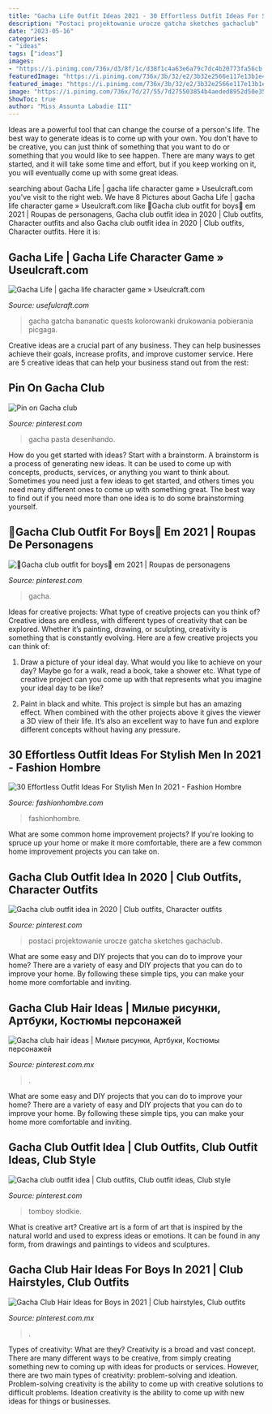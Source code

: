 ```yaml
---
title: "Gacha Life Outfit Ideas 2021 - 30 Effortless Outfit Ideas For Stylish Men In 2021"
description: "Postaci projektowanie urocze gatcha sketches gachaclub"
date: "2023-05-16"
categories:
- "ideas"
tags: ["ideas"]
images:
- "https://i.pinimg.com/736x/d3/8f/1c/d38f1c4a63e6a79c7dc4b20773fa56cb.jpg"
featuredImage: "https://i.pinimg.com/736x/3b/32/e2/3b32e2566e117e13b1e4563f25f03cab.jpg"
featured_image: "https://i.pinimg.com/736x/3b/32/e2/3b32e2566e117e13b1e4563f25f03cab.jpg"
image: "https://i.pinimg.com/736x/7d/27/55/7d275503854b4aeded8952d50e355ad6.jpg"
ShowToc: true
author: "Miss Assunta Labadie III"
---
```



Ideas are a powerful tool that can change the course of a person's life. The best way to generate ideas is to come up with your own. You don't have to be creative, you can just think of something that you want to do or something that you would like to see happen. There are many ways to get started, and it will take some time and effort, but if you keep working on it, you will eventually come up with some great ideas.

	

		
searching about Gacha Life | gacha life character game » Useulcraft.com you've visit to the right web. We have 8 Pictures about Gacha Life | gacha life character game » Useulcraft.com like 🌿Gacha club outfit for boys🌿 em 2021 | Roupas de personagens, Gacha club outfit idea in 2020 | Club outfits, Character outfits and also Gacha club outfit idea in 2020 | Club outfits, Character outfits. Here it is:
		
    
## Gacha Life | Gacha Life Character Game » Useulcraft.com

<img loading=lazy src="https://www.usefulcraft.com/wp-content/uploads/2019/12/gacha-life-9.jpg" onerror="this.onerror=null;this.src='https://tse3.mm.bing.net/th?id=OIP.0aKj5K8nNRyo9Nit0IdE0wHaEK&amp;pid=15.1';" alt="Gacha Life | gacha life character game » Useulcraft.com">

_Source: usefulcraft.com_

>gacha gatcha bananatic quests kolorowanki drukowania pobierania picgaga. 

	

Creative ideas are a crucial part of any business. They can help businesses achieve their goals, increase profits, and improve customer service. Here are 5 creative ideas that can help your business stand out from the rest:

    
## Pin On Gacha Club

<img loading=lazy src="https://i.pinimg.com/736x/7d/27/55/7d275503854b4aeded8952d50e355ad6.jpg" onerror="this.onerror=null;this.src='https://tse4.mm.bing.net/th?id=OIP.HcF_QRSClCLenba7ja3biwHaHi&amp;pid=15.1';" alt="Pin on Gacha club">

_Source: pinterest.com_

>gacha pasta desenhando. 

	

How do you get started with ideas?
Start with a brainstorm. A brainstorm is a process of generating new ideas. It can be used to come up with concepts, products, services, or anything you want to think about. Sometimes you need just a few ideas to get started, and others times you need many different ones to come up with something great. The best way to find out if you need more than one idea is to do some brainstorming yourself.

    
## 🌿Gacha Club Outfit For Boys🌿 Em 2021 | Roupas De Personagens

<img loading=lazy src="https://i.pinimg.com/736x/3b/32/e2/3b32e2566e117e13b1e4563f25f03cab.jpg" onerror="this.onerror=null;this.src='https://tse1.mm.bing.net/th?id=OIP.NHSByX8vdt63VwHXK-_sVwHaHa&amp;pid=15.1';" alt="🌿Gacha club outfit for boys🌿 em 2021 | Roupas de personagens">

_Source: pinterest.com_

>gacha. 

	

Ideas for creative projects: What type of creative projects can you think of?
Creative ideas are endless, with different types of creativity that can be explored. Whether it’s painting, drawing, or sculpting, creativity is something that is constantly evolving. Here are a few creative projects you can think of:
1) Draw a picture of your ideal day. What would you like to achieve on your day? Maybe go for a walk, read a book, take a shower etc. What type of creative project can you come up with that represents what you imagine your ideal day to be like?

2) Paint in black and white. This project is simple but has an amazing effect. When combined with the other projects above it gives the viewer a 3D view of their life. It’s also an excellent way to have fun and explore different concepts without having any pressure.

    
## 30 Effortless Outfit Ideas For Stylish Men In 2021 - Fashion Hombre

<img loading=lazy src="https://www.fashionhombre.com/wp-content/uploads/2019/07/Effortless-Outfit-Ideas-For-Stylish-Men-In-2019-2.jpg" onerror="this.onerror=null;this.src='https://tse2.mm.bing.net/th?id=OIP.ZkZO0U5Lwgn7XJOnJ1e0BQHaKJ&amp;pid=15.1';" alt="30 Effortless Outfit Ideas For Stylish Men In 2021 - Fashion Hombre">

_Source: fashionhombre.com_

>fashionhombre. 

	

What are some common home improvement projects?
If you're looking to spruce up your home or make it more comfortable, there are a few common home improvement projects you can take on.

    
## Gacha Club Outfit Idea In 2020 | Club Outfits, Character Outfits

<img loading=lazy src="https://i.pinimg.com/736x/48/05/eb/4805ebc6a13a9e01b98cb741d4afd532.jpg" onerror="this.onerror=null;this.src='https://tse1.mm.bing.net/th?id=OIP.fctN52acQcxwTO8uJFJawwHaHT&amp;pid=15.1';" alt="Gacha club outfit idea in 2020 | Club outfits, Character outfits">

_Source: pinterest.com_

>postaci projektowanie urocze gatcha sketches gachaclub. 

	

What are some easy and DIY projects that you can do to improve your home?
There are a variety of easy and DIY projects that you can do to improve your home. By following these simple tips, you can make your home more comfortable and inviting.

    
## Gacha Club Hair Ideas | Милые рисунки, Артбуки, Костюмы персонажей

<img loading=lazy src="https://i.pinimg.com/736x/33/59/d7/3359d795235990b35cdf76d27e4c8e35.jpg" onerror="this.onerror=null;this.src='https://tse2.mm.bing.net/th?id=OIP.xz6o1k07d481xM5B814RdgHaE2&amp;pid=15.1';" alt="Gacha club hair ideas | Милые рисунки, Артбуки, Костюмы персонажей">

_Source: pinterest.com.mx_

>. 

	

What are some easy and DIY projects that you can do to improve your home?
There are a variety of easy and DIY projects that you can do to improve your home. By following these simple tips, you can make your home more comfortable and inviting.

    
## Gacha Club Outfit Idea | Club Outfits, Club Outfit Ideas, Club Style

<img loading=lazy src="https://i.pinimg.com/736x/d3/8f/1c/d38f1c4a63e6a79c7dc4b20773fa56cb.jpg" onerror="this.onerror=null;this.src='https://tse2.mm.bing.net/th?id=OIP.znwl6bhjal7rB3Xy0ivg8wHaHU&amp;pid=15.1';" alt="Gacha club outfit idea | Club outfits, Club outfit ideas, Club style">

_Source: pinterest.com_

>tomboy słodkie. 

	

What is creative art?
Creative art is a form of art that is inspired by the natural world and used to express ideas or emotions. It can be found in any form, from drawings and paintings to videos and sculptures.

    
## Gacha Club Hair Ideas For Boys In 2021 | Club Hairstyles, Club Outfits

<img loading=lazy src="https://i.pinimg.com/736x/8b/60/17/8b6017485a9f02c5fc857b7bccf6ee4b.jpg" onerror="this.onerror=null;this.src='https://tse2.mm.bing.net/th?id=OIP.Ub506Faav2e-FcNpPL92KAHaLO&amp;pid=15.1';" alt="Gacha Club Hair Ideas for Boys in 2021 | Club hairstyles, Club outfits">

_Source: pinterest.com.mx_

>. 

	

Types of creativity: What are they?
Creativity is a broad and vast concept. There are many different ways to be creative, from simply creating something new to coming up with ideas for products or services. However, there are two main types of creativity: problem-solving and ideation. Problem-solving creativity is the ability to come up with creative solutions to difficult problems. Ideation creativity is the ability to come up with new ideas for things or businesses.

